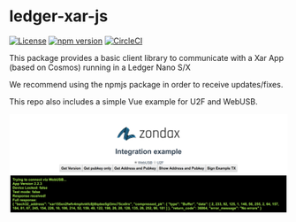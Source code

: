 # ledger-xar-js

[![License](https://img.shields.io/badge/License-Apache%202.0-blue.svg)](https://opensource.org/licenses/Apache-2.0)
[![npm version](https://badge.fury.io/js/ledger-xar-js.svg)](https://badge.fury.io/js/ledger-xar-js)
[![CircleCI](https://circleci.com/gh/Zondax/ledger-xar-js/tree/master.svg?style=shield)](https://circleci.com/gh/Zondax/ledger-xar-js/tree/master)

This package provides a basic client library to communicate with a Xar App (based on Cosmos) running in a Ledger Nano S/X

We recommend using the npmjs package in order to receive updates/fixes.

This repo also includes a simple Vue example for U2F and WebUSB.

![Example](docs/example.png)
